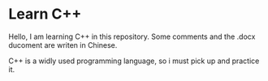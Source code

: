 # Learn C++

Hello, I am learning C++ in this repository. Some comments and the .docx ducoment are writen in Chinese.

C++ is a widly used programming language, so i must pick up and practice it.
